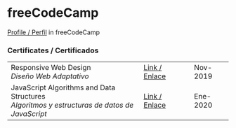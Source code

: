 # freeCodeCamp 


 [Profile / Perfil](https://www.freecodecamp.org/candytale55) in freeCodeCamp


### Certificates / Certificados

|||||
|-|-|-|-|
| Responsive Web Design<br>_Diseño Web Adaptativo_             |   [Link / Enlace](https://www.freecodecamp.org/certification/candytale55/responsive-web-design)  | |  Nov-2019   |
| JavaScript Algorithms and Data Structures <br> _Algoritmos y estructuras de datos de JavaScript_  |  [Link / Enlace](https://www.freecodecamp.org/certification/candytale55/javascript-algorithms-and-data-structures) | |   Ene-2020   |